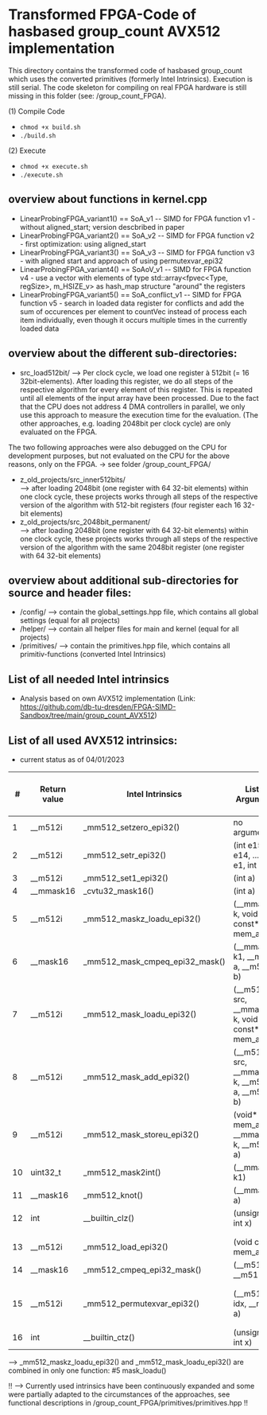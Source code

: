 # Transformed FPGA-Code of hasbased group_count AVX512 implementation 

This directory contains the transformed code of hasbased group_count which uses the converted primitives (formerly Intel Intrinsics).
Execution is still serial. The code skeleton for compiling on real FPGA hardware is still missing in this folder (see: /group_count_FPGA).

(1) Compile Code
-   `chmod +x build.sh`
-   `./build.sh`

(2) Execute
-   `chmod +x execute.sh`
-   `./execute.sh`


## overview about functions in kernel.cpp
-	LinearProbingFPGA_variant1() == SoA_v1 -- SIMD for FPGA function v1 -  without aligned_start; version descbribed in paper
- 	LinearProbingFPGA_variant2() == SoA_v2 -- SIMD for FPGA function v2 - first optimization: using aligned_start
-	LinearProbingFPGA_variant3() == SoA_v3 -- SIMD for FPGA function v3 - with aligned start and approach of using permutexvar_epi32
-	LinearProbingFPGA_variant4() == SoAoV_v1 -- SIMD for FPGA function v4 - use a vector with elements of type std::array<fpvec<Type, regSize>, m_HSIZE_v> as hash_map structure "around" the registers
- 	LinearProbingFPGA_variant5() == SoA_conflict_v1 -- SIMD for FPGA function v5 - 	search in loaded data register for conflicts and add the sum of occurences per element to countVec instead of 
                                                        process each  item individually, even though it occurs multiple times in the currently loaded data	

## overview about the different sub-directories:

-   src_load512bit/
        --> Per clock cycle, we load one register à 512bit (= 16 32bit-elements). After loading this register, we do all steps of the respective algorithm for every element of this register.
            This is repeated until all elements of the input array have been processed. 
            Due to the fact that the CPU does not address 4 DMA controllers in parallel, we only use this approach to measure the execution time for the evaluation. 
            (The other approaches, e.g. loading 2048bit per clock cycle) are only evaluated on the FPGA.


The two following approaches were also debugged on the CPU for development purposes, but not evaluated on the CPU for the above reasons, only on the FPGA. -> see folder /group_count_FPGA/
-   z_old_projects/src_inner512bits/   
        --> after loading 2048bit (one register with 64 32-bit elements) within one clock cycle, 
            these projects works through all steps of the respective version of the algorithm with 512-bit registers (four register each 16 32-bit elements) 
-   z_old_projects/src_2048bit_permanent/  
        --> after loading 2048bit (one register with 64 32-bit elements) within one clock cycle, 
            these projects works through all steps of the respective version of the algorithm with the same 2048bit register (one register with 64 32-bit elements) 

## overview about additional sub-directories for source and header files:
-   /config/       --> contain the global_settings.hpp file, which contains all global settings (equal for all projects)
-   /helper/       --> contain all helper files for main and kernel (equal for all projects)
-   /primitives/   --> contain the primitives.hpp file, which contains all primitiv-functions (converted Intel Intrinsics)



## List of all needed Intel intrinsics
- Analysis based on own AVX512 implementation (Link: https://github.com/db-tu-dresden/FPGA-SIMD-Sandbox/tree/main/group_count_AVX512)

## List of all used AVX512 intrinsics:
- current status as of 04/01/2023

| # | Return value | Intel Intrinsics | List of Arguments | used in version of function LinearProbingAVX512 Variantx() | associated function name in FPGA-Code |
| ------------- | ------------- | ------------- |------------- | ------------- | ------------- |
| 1 | __m512i | _mm512_setzero_epi32() | no arguments | global | #1 setzero() |
| 2 | __m512i | _mm512_setr_epi32() | (int e15, int e14, ... int e1, int e0) | global | #2 setr_16slot() |
| 3 | __m512i | _mm512_set1_epi32() | (int a) | v1, v2, v3 | #3 set1() |
| 4 | __mmask16 | _cvtu32_mask16() | (int a) | v1 | #4 cvtu32_mask16() |
| 5 | __m512i | _mm512_maskz_loadu_epi32() | (__mmask16 k, void const* mem_addr) | v1 | #5 mask_loadu() |
| 6 | __mask16 | _mm512_mask_cmpeq_epi32_mask() | (__mmask16 k1, __m512i a, __m512i b) | v1 | #6 mask_cmpeq_epi32_mask()  |
| 7 | __m512i | _mm512_mask_loadu_epi32() | (__m512i src, __mmask16 k, void const* mem_addr) | v1 | #5 mask_loadu()  |
| 8 | __m512i | _mm512_mask_add_epi32() | (__m512i src, __mmask16 k, __m512i a, __m512i b) | v1 | #7 mask_add_epi32() |
| 9 | __m512i | _mm512_mask_storeu_epi32() | (void* mem_addr, __mmask16 k, __m512i a) | v1 | #8 mask_storeu_epi32() |
| 10 | uint32_t | _mm512_mask2int() | (__mmask16 k1) | v1, v2, v3 | #9 mask2int() |
| 11 | __mask16 | _mm512_knot() | (__mmask16 a) | v1, v2, v3 | #10 knot() |
| 12 | int | __builtin_clz() | (unsigned int x) | v1, v2, v3 | #11 clz_onceBultin() |
| | | | | | |
| | | | | | |
| 13 | __m512i | _mm512_load_epi32() | (void const* mem_addr) | v2, v3 | #12 load_epi32()) |
| 14 | __mask16 | _mm512_cmpeq_epi32_mask() | (__m512i a, __m512i b) | v2, v3 | #13 cmpeq_epi32_mask() |
| | | | | | |
| | | | | | |
| 15 | __m512i | _mm512_permutexvar_epi32() | (__m512i idx, __m512i a) | v3 | #14 permutexvar_epi32()  |
| | | | | | |
| | | | | | |
| 16 | int | __builtin_ctz() | (unsigned int x) | v1, v2, v3 | #15 ctz_onceBultin() |
--> _mm512_maskz_loadu_epi32() and _mm512_mask_loadu_epi32() are combined in only one function: #5 mask_loadu() 

!! --> Currently used intrinsics have been continuously expanded and some were partially adapted to the circumstances of the approaches, see functional descriptions in /group_count_FPGA/primitives/primitives.hpp !!
